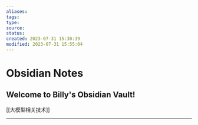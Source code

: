 ```yaml
---
aliases: 
tags: 
type: 
source: 
status: 
created: 2023-07-31 15:30:39
modified: 2023-07-31 15:55:04
---
```


# Obsidian Notes

## Welcome to Billy's Obsidian Vault!

[[大模型相关技术]]

---

